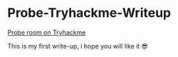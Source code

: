 # Probe-Tryhackme-Writeup

[Probe room on Tryhackme](https://tryhackme.com/r/room/probe)

This is my first write-up, i hope you will like it 😎
